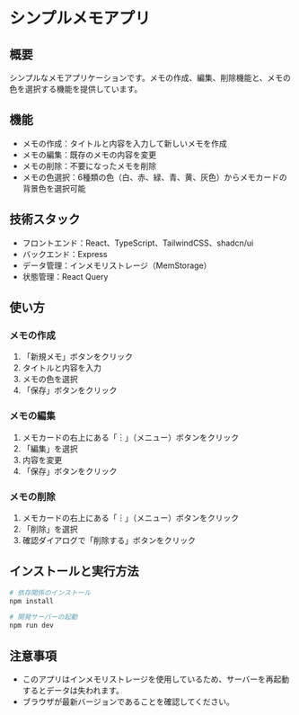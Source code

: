 # シンプルメモアプリ

## 概要
シンプルなメモアプリケーションです。メモの作成、編集、削除機能と、メモの色を選択する機能を提供しています。

## 機能
- メモの作成：タイトルと内容を入力して新しいメモを作成
- メモの編集：既存のメモの内容を変更
- メモの削除：不要になったメモを削除
- メモの色選択：6種類の色（白、赤、緑、青、黄、灰色）からメモカードの背景色を選択可能

## 技術スタック
- フロントエンド：React、TypeScript、TailwindCSS、shadcn/ui
- バックエンド：Express
- データ管理：インメモリストレージ（MemStorage）
- 状態管理：React Query

## 使い方

### メモの作成
1. 「新規メモ」ボタンをクリック
2. タイトルと内容を入力
3. メモの色を選択
4. 「保存」ボタンをクリック

### メモの編集
1. メモカードの右上にある「︙」（メニュー）ボタンをクリック
2. 「編集」を選択
3. 内容を変更
4. 「保存」ボタンをクリック

### メモの削除
1. メモカードの右上にある「︙」（メニュー）ボタンをクリック
2. 「削除」を選択
3. 確認ダイアログで「削除する」ボタンをクリック

## インストールと実行方法
```bash
# 依存関係のインストール
npm install

# 開発サーバーの起動
npm run dev
```

## 注意事項
- このアプリはインメモリストレージを使用しているため、サーバーを再起動するとデータは失われます。
- ブラウザが最新バージョンであることを確認してください。